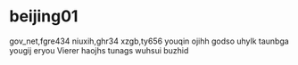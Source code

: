 # beijing01
gov_net,fgre434
niuxih,ghr34
xzgb,ty656
youqin
ojihh
godso
uhylk
taunbga
yougij
eryou
Vierer
haojhs
tunags
wuhsui
buzhid
